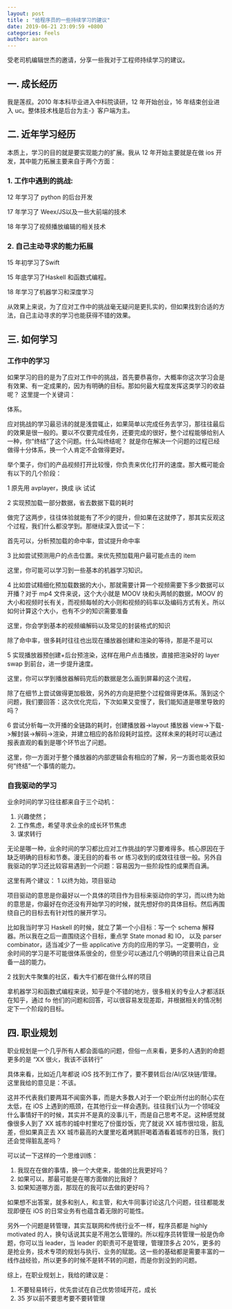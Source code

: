 ```yaml
---
layout: post
title : "给程序员的一些持续学习的建议"
date: 2019-06-21 23:09:59 +0800
categories: Feels
author: aaron
---
```


受老司机编辑世杰的邀请，分享一些我对于工程师持续学习的建议。

## 一\. 成长经历

我是莲叔。2010 年本科毕业进入中科院读研，12 年开始创业，16 年结束创业进入 uc。整体技术栈是后台为主-》客户端为主。

## 二\. 近年学习经历

本质上，学习的目的就是要实现能力的扩展。我从 12 年开始主要就是在做 ios 开发，其中能力拓展主要来自于两个方面：

### 1. 工作中遇到的挑战:

12 年学习了 python 的后台开发

17 年学习了 Weex/JS以及一些大前端的技术

18 年学习了视频播放编辑的相关技术

### 2. 自己主动寻求的能力拓展

15 年初学习了Swift

15 年底学习了Haskell 和函数式编程。

18 年学习了机器学习和深度学习

从效果上来说，为了应对工作中的挑战毫无疑问是更扎实的，但如果找到合适的方法，自己主动寻求的学习也能获得不错的效果。

## 三\. 如何学习

### 工作中的学习
如果学习的目的是为了应对工作中的挑战，首先要恭喜你，大概率你这次学习会是有效果、有一定成果的，因为有明确的目标。那如何最大程度发挥这类学习的收益呢？ 这里提一个关键词：

体系。

应对挑战的学习最忌讳的就是浅尝辄止，如果简单以完成任务去学习，那往往最后的效果是很一般的。要以不仅要完成任务，还要完成的很好，整个过程能够给别人一种，你“终结”了这个问题。什么叫终结呢？ 就是你在解决一个问题的过程已经做得十分体系，换一个人肯定不会做得更好。

举个栗子，你们的产品视频打开比较慢，你负责来优化打开的速度。那大概可能会有以下的几个阶段：

1 原先用 avplayer，换成 ijk 试试

2 实现预加载一部分数据，省去数据下载的耗时

做完了这两步，往往体验就能有了不少的提升，但如果在这就停了，那其实反观这个过程，我们什么都没学到。那继续深入尝试一下：

首先可以，分析预加载的命中率，尝试提升命中率

3 比如尝试预测用户的点击位置。来优先预加载用户最可能点击的 item

这里，你可能可以学习到一些基本的机器学习知识。

4 比如尝试精细化预加载数据的大小，那就需要计算一个视频需要下多少数据可以开播？对于 mp4 文件来说，这个大小就是 MOOV 块和头两帧的数据，MOOV 的大小和视频时长有关，而视频每帧的大小则和视频的码率以及编码方式有关。所以如何计算这个大小，也有不少的知识需要准备

这里，你会学到基本的视频编解码以及常见的封装格式的知识

除了命中率，很多耗时往往也出现在播放器创建和渲染的等待，那是不是可以

5 实现播放器预创建+后台预渲染，这样在用户点击播放，直接把渲染好的 layer swap 到前台，进一步提升速度。

这里，你可以学到播放器解码完后的数据是怎么画到屏幕的这个流程，

除了在细节上尝试做得更加极致，另外的方向是把整个过程做得更体系。落到这个问题，我们要回答：这次优化完后，下次如果又变慢了，我们能知道是哪里导致的吗？

6 尝试分析每一次开播的全链路的耗时，创建播放器-\>layout 播放器 view-\>下载-\>解封装-\>解码-\>渲染，并建立相应的各阶段耗时监控。这样未来的耗时可以通过报表直观的看到是哪个环节出了问题。

这里，你一方面对于整个播放器的内部逻辑会有相应的了解，另一方面也能收获如何“终结”一个事情的能力。


### 自我驱动的学习

业余时间的学习往往都来自于三个动机：
1. 兴趣使然；
2. 工作焦虑，希望寻求业余的成长环节焦虑
3. 谋求转行

无论是哪一种，业余时间的学习都比应对工作挑战的学习要难得多。核心原因在于缺乏明确的目标和节奏。漫无目的的看书 or 练习收到的成效往往很一般。另外自我驱动的学习还比较容易遇到一个问题：容易因为一些阶段性的成果而自满。

这里有两个建议：
1 以终为始，项目驱动

项目驱动的意思是你最好以一个具体的项目作为目标来驱动你的学习，而以终为始的意思是，你最好在你还没有开始学习的时候，就先想好你的具体目标。然后再围绕自己的目标去有针对性的展开学习。

比如我当时学习 Haskell 的时候，就立了第一个小目标：写一个 schema 解释器。所以我在之后一直围绕这个目标，重点学 State monad 和 IO， 以及 parser combinator，适当减少了一些 applicative 方向的应用的学习。一定要明白，业余时间的学习是不可能很体系很全的，但至少可以通过几个明确的项目来让自己具备一战的能力。


2 找到大牛聚集的社区，看大牛们都在做什么样的项目

拿机器学习和函数式编程来说，知乎是个不错的地方，很多相关的专业人才都活跃在知乎，通过 fo 他们的问题和回答，可以很容易发现差距，并根据相关的情况制定下一个阶段的目标。


## 四\. 职业规划

职业规划是一个几乎所有人都会面临的问题，但俗一点来看，更多的人遇到的命题更多的是 “XX 很火，我该不该转行”

具体来看，比如近几年都说 iOS 找不到工作了，要不要转后台/AI/区块链/管理。这里我给的意见是：不该。

这并不代表我们要两耳不闻窗外事，而是大多数人对于一个职业所付出的耐心实在太低，在 iOS 上遇到的瓶颈，在其他行业一样会遇到。往往我们认为一个领域没什么事情好干的时候，其实并不是真的没事儿干，而是自己思考不足。这种感觉就像很多人到了 XX 城市的城中村里吃了份蛋炒饭，完了就说 XX 城市很垃圾，脏乱差，但如果真正去 XX 城市最高的大厦里吃着烤鹅肝喝着酒看着城市的日落，我们还会觉得脏乱差吗？

可以试一下这样的一个思维训练：

1. 我现在在做的事情，换一个大佬来，能做的比我更好吗？
2. 如果可以，那最可能是在哪方面做的比我好？
3. 如果知道哪方面，那现在的我可以去做的更好吗？

如果想不出答案，就多和别人，和主管，和大牛同事讨论这几个问题，往往都能发现即便在 iOS 的日常业务有也蕴含着无限的可能性。

另外一个问题是转管理，其实互联网和传统行业不一样，程序员都是 highly motivated 的人，换句话说其实是不用怎么管理的。所以程序员转管理一般是伪命题，你可以当 leader，当 leader 的职责可不是管理，管理顶多占 20%，更多的是抢业务，技术专项的规划与执行、业务的赋能。这一些的基础都是需要丰富的一线作战经验，所以更多的时候不是转不转的问题，而是你到没到的问题。

综上，在职业规划上，我给的建议是：
1. 不要轻易转行，优先尝试在自己优势领域开花，成长
2. 35 岁以前不要思考要不要转管理